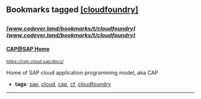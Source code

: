 ## Bookmarks tagged [[cloudfoundry]](https://www.codever.land/search?q=[cloudfoundry])

_<sup><sup>[www.codever.land/bookmarks/t/cloudfoundry](www.codever.land/bookmarks/t/cloudfoundry)</sup></sup>_
---
#### [CAP@SAP Home](https://cap.cloud.sap/docs/)
_<sup>https://cap.cloud.sap/docs/</sup>_

Home of SAP cloud application programming model, aka CAP
* **tags**: [sap](../tagged/sap.md), [cloud](../tagged/cloud.md), [cap](../tagged/cap.md), [cf](../tagged/cf.md), [cloudfoundry](../tagged/cloudfoundry.md)
---

